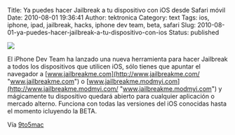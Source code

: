 Title: Ya puedes hacer Jailbreak a tu dispositivo con iOS desde Safari móvil
Date: 2010-08-01 19:36:41
Author: tektronica
Category: text
Tags: ios, iphone, ipad, jailbreak, hacks, iphone dev team, beta, safari
Slug: 2010-08-01-ya-puedes-hacer-jailbreak-a-tu-dispositivo-con-ios
Status: published

![](http://media.tumblr.com/tumblr_l6i079teSx1qctm3h.jpg)



</p>

El iPhone Dev Team ha lanzado una nueva herramienta para hacer Jailbreak
a todos los dispositivos que utilicen iOS, sólo tienes que apuntar el
navegador a
[www.jailbreakme.com](http://www.jailbreakme.com/ "www.jailbreakme.com")
o
[www.jailbreakme.modmyi.com](http://www.jailbreakme.modmyi.com/ "www.jailbreakme.modmyi.com")
y mágicamente tu dispositivo quedará abierto para cualquier aplicación o
mercado alterno. Funciona con todas las versiones del iOS conocidas
hasta el momento icluyendo la BETA.



</p>

Vía
[9to5mac](http://9to5mac.com/ios-jailbreakme-out?utm_source=feedburner&utm_medium=feed&utm_campaign=Feed%3A+9To5Mac-MacAllDay+%289+to+5+Mac+-+Apple+Intelligence%29&utm_content=Google+Reader)

</p>

